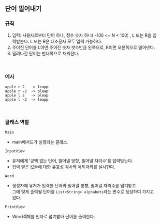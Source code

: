 ## 단어 밀어내기

### 규칙
1. 입력: 사용자로부터 단어 하나, 정수 숫자 하나( -100 <= N < 100) , L 또는 R을 입력받는다. L 또는 R은 대소문자 모두 입력 가능하다.
2. 주어진 단어를 L이면 주어진 숫자 갯수만큼 왼쪽으로, R이면 오른쪽으로 밀어낸다.
3. 밀려나간 단어는 반대쪽으로 채워진다.

<br>

### 예시
```aidl
apple r 2   -> leapp
apple r -2  -> pleap
apple l 2   -> pleap
apple l -2  -> leapp
```

<br>

### 클래스 역할 

`Main`
* main메서드가 실행되는 클래스.

`InputView`
* 유저에게 '공백 없는 단어, 밀어낼 방향, 밀어낼 자리수'를 입력받는다.
* 입력 받은 값들에 대한 유효성 검사와 예외처리를 실시한다.

`Word`
* 생성자에 유저가 입력한 단어와 밀어낼 방향, 밀어낼 자리수를 넘겨받고 <br>
그에 맞게 출력될 단어를 `List<String> alphabets`라는 변수로 생성하여 가지고 있다. 

`PrintView`
* Word객체를 인자로 넘겨받아 단어를 출력한다.
